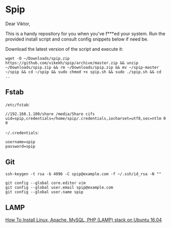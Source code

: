 # Spip

Dear Viktor,

This is a handy repository for you when you've f\*\*\*ed your system. Run the provided install script and consult config snippets below if need be.

Download the latest version of the script and execute it:

    wget -O ~/Downloads/spip.zip https://github.com/vikekh/spip/archive/master.zip && unzip ~/Downloads/spip.zip && rm ~/Downloads/spip.zip && mv ~/spip-master ~/spip && cd ~/spip && sudo chmod +x spip.sh && sudo ./spip.sh && cd ..

## Fstab

`/etc/fstab`:

    //192.168.1.100/share /media/Share cifs uid=spip,credentials=/home/spip/.credentials,iocharset=utf8,sec=ntlm 0 0

`~/.credentials`:

    username=spip
    password=spip

## Git

    ssh-keygen -t rsa -b 4096 -C spip@example.com -f ~/.ssh/id_rsa -N ""

    git config --global core.editor vim
    git config --global user.email spip@example.com
    git config --global user.name spip

## LAMP

[How To Install Linux, Apache, MySQL, PHP (LAMP) stack on Ubuntu 16.04](https://www.digitalocean.com/community/tutorials/how-to-install-linux-apache-mysql-php-lamp-stack-on-ubuntu-16-04)
